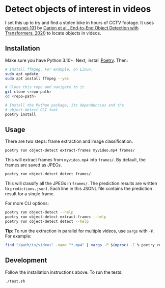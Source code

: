 # Detect objects of interest in videos

I set this up to try and find a stolen bike in hours of CCTV footage. It
uses [detr-resnet-101](https://huggingface.co/facebook/detr-resnet-101)
by
[Carion et al., End-to-End Object Detection with Transformers, 2020](https://arxiv.org/abs/2005.12872)
to locate objects in videos.

## Installation

Make sure you have Python 3.10+. Next, install
[Poetry](https://python-poetry.org/). Then:

```bash
# Install ffmpeg. For example, on Linux:
sudo apt update
sudo apt install ffmpeg --yes

# Clone this repo and navigate to it
git clone <repo-path>
cd <repo-path>

# Install the Python package, its dependencies and the
# object-detect CLI tool
poetry install
```

## Usage

There are two steps: frame extraction and image classification.

```bash
poetry run object-detect extract-frames myvideo.mp4 frames/
```

This will extract frames from `myvideo.mp4` into `frames/`. By default,
the frames are saved as JPEGs.

```bash
poetry run object-detect detect frames/
```

This will classify all the JPEGs in `frames/`. The prediction
results are written to `predictions.jsonl`.
Each line in this JSONL file contains the prediction result for a
single frame.

For more CLI options:

```bash
poetry run object-detect --help
poetry run object-detect extract-frames --help
poetry run object-detect detect --help
```

**Tip**: To run the extraction in parallel for multiple videos,
use `xargs` with `-P`. For example:

```bash
find "/path/to/videos" -name "*.mp4" | xargs -P $(nproc) -I % poetry run object-detect extract-frames % %.frames
```

## Development

Follow the installation instructions above. To run the tests:

```bash
./test.sh
```
